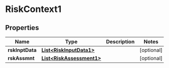

# RiskContext1

## Properties

Name | Type | Description | Notes
------------ | ------------- | ------------- | -------------
**rskInptData** | [**List&lt;RiskInputData1&gt;**](RiskInputData1.md) |  |  [optional]
**rskAssmnt** | [**List&lt;RiskAssessment1&gt;**](RiskAssessment1.md) |  |  [optional]



